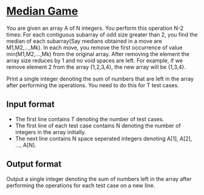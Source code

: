 # [Median Game][link]

You are given an array A of N integers. You perform this operation N-2 times: For each contiguous subarray of odd size greater than 2, you find the median of each subarray(Say medians obtained in a move are M1,M2,...,Mk). In each move, you remove the first occurrence of value min(M1,M2,...,Mk) from the original array. After removing the element the array size reduces by 1 and no void spaces are left. For example, if we remove element 2 from the array {1,2,3,4}, the new array will be {1,3,4}.

Print a single integer denoting the sum of numbers that are left in the array after performing the operations. You need to do this for T test cases.

## Input format

- The first line contains T denoting the number of test cases.
- The first line of each test case contains N denoting the number of integers in the array initially.
- The next line contains N space seperated integers denoting A[1], A[2], ..., A[N].

## Output format

Output a single integer denoting the sum of numbers left in the array after performing the operations for each test case on a new line.

[link]: https://www.hackerearth.com/practice/algorithms/sorting/merge-sort/practice-problems/algorithm/median-game-june-easy-19-3722be60/
